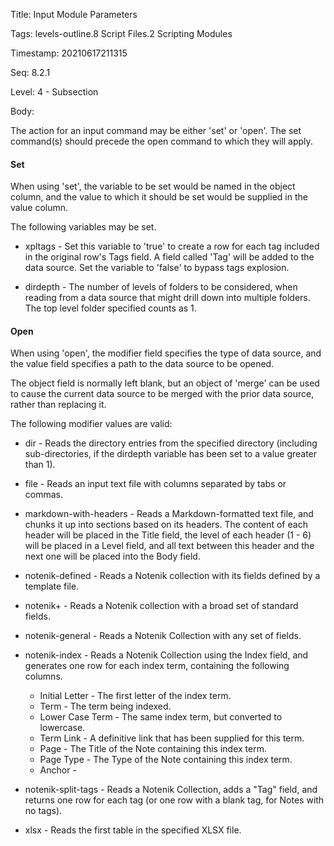 Title:  Input Module Parameters

Tags:   levels-outline.8 Script Files.2 Scripting Modules

Timestamp: 20210617211315

Seq:    8.2.1

Level:  4 - Subsection

Body: 

The action for an input command may be either 'set' or 'open'. The set command(s) should precede the open command to which they will apply. 

#### Set

When using 'set', the variable to be set would be named in the object column, and the value to which it should be set would be supplied in the value column. 

The following variables may be set.

* xpltags - Set this variable to 'true' to create a row for each tag included in the original row's Tags field. A field called 'Tag' will be added to the data source. Set the variable to 'false' to bypass tags explosion. 

* dirdepth - The number of levels of folders to be considered, when reading from a data source that might drill down into multiple folders. The top level folder specified counts as 1. 

#### Open

When using 'open', the modifier field specifies the type of data source, and the value field specifies a path to the data source to be opened. 

The object field is normally left blank, but an object of 'merge' can be used to cause the current data source to be merged with the prior data source, rather than replacing it. 

The following modifier values are valid:

* dir - Reads the directory entries from the specified directory (including sub-directories, if the dirdepth variable has been set to a value greater than 1).

* file - Reads an input text file with columns separated by tabs or commas. 

* markdown-with-headers - Reads a Markdown-formatted text file, and chunks it up into sections based on its headers. The content of each header will be placed in the Title field, the level of each header (1 - 6) will be placed in a Level field, and all text between this header and the next one will be placed into the Body field.

* notenik-defined - Reads a Notenik collection with its fields defined by a template file. 

* notenik+ - Reads a Notenik collection with a broad set of standard fields. 

* notenik-general - Reads a Notenik Collection with any set of fields. 

* notenik-index - Reads a Notenik Collection using the Index field, and generates one row for each index term, containing the following columns. 

	- Initial Letter - The first letter of the index term. 
	- Term - The term being indexed. 
	- Lower Case Term - The same index term, but converted to lowercase.
	- Term Link - A definitive link that has been supplied for this term. 
	- Page - The Title of the Note containing this index term. 
	- Page Type - The Type of the Note containing this index term. 
	- Anchor - 

* notenik-split-tags - Reads a Notenik Collection, adds a "Tag" field, and returns one row for each tag (or one row with a blank tag, for Notes with no tags). 

* xlsx - Reads the first table in the specified XLSX file.
